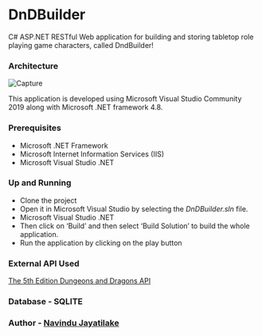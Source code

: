 # DnDBuilder

C# ASP.NET RESTful Web application for building and storing tabletop
role playing game characters, called DndBuilder!

<h3>Architecture</h3>

![Capture](https://user-images.githubusercontent.com/37280709/59110173-21e28280-895c-11e9-9537-78d5628c3dd4.PNG)

This application is developed using Microsoft Visual Studio Community 2019 along with Microsoft .NET framework 4.8.

<h3>Prerequisites</h3>
<ul>
  <li>Microsoft .NET Framework</li>
  <li>Microsoft Internet Information Services (IIS)</li>
 <li>Microsoft Visual Studio .NET</li>
</ul>

<h3>Up and Running</h3>
<ul>
  <li>Clone the project</li>
  <li>Open it in Microsoft Visual Studio by selecting the <i>DnDBuilder.sln</i> file.</li>
 <li>Microsoft Visual Studio .NET</li>
 <li>Then click on ‘Build’ and then select ‘Build Solution’ to build the whole application.</li>
 <li>Run the application by clicking on the play button</li>
</ul>

<h3>External API Used</h3>
<a href="http://www.dnd5eapi.co/">The 5th Edition Dungeons and Dragons API</a>

<h3>Database - SQLITE</h3>

<h3>Author - <a  href="https://github.com/navinduJay" target="_blank">Navindu Jayatilake</a></>
